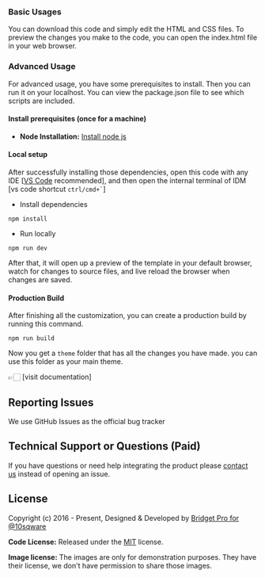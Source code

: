 


<!-- installation -->
### Basic Usages

You can download this code and simply edit the HTML and CSS files. To preview the changes you make to the code, you can open the index.html file in your web browser.

### Advanced Usage

For advanced usage, you have some prerequisites to install. Then you can run it on your localhost. You can view the package.json file to see which scripts are included.

#### Install prerequisites (once for a machine)

* **Node Installation:** [Install node js](https://nodejs.org/en/download/)


#### Local setup

After successfully installing those dependencies, open this code with any IDE [[VS Code](https://code.visualstudio.com/) recommended], and then open the internal terminal of IDM [vs code shortcut <code>ctrl/cmd+\`</code>]

* Install dependencies

```
npm install
```

* Run locally

```
npm run dev
```

After that, it will open up a preview of the template in your default browser, watch for changes to source files, and live reload the browser when changes are saved.

#### Production Build

After finishing all the customization, you can create a production build by running this command.

```
npm run build
```

Now you get a `theme` folder that has all the changes you have made. you can use this folder as your main theme.

👉🏻 [visit documentation]

<!-- reporting issue -->
## Reporting Issues

We use GitHub Issues as the official bug tracker 

<!-- support -->
## Technical Support or Questions (Paid)

If you have questions or need help integrating the product please [contact us](mailto:hello.bridgetizba@gmail.com) instead of opening an issue.

<!-- licence -->
## License

Copyright (c) 2016 - Present, Designed & Developed by [Bridget Pro for @10sqware](https://misschiiff.github.io)

**Code License:** Released under the [MIT](https://github.com/themefisher/thomson/blob/main/LICENSE) license.

**Image license:** The images are only for demonstration purposes. They have their license, we don't have permission to share those images.
